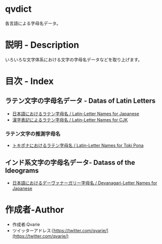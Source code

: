 # qvdict
各言語による字母名データ。

# 説明 - Description
いろいろな文字体系における文字の字母名データなどを取り上げます。

# 目次 - Index
## ラテン文字の字母名データ - Datas of Latin Letters
* [日本語におけるラテン字母名 / Latin-Letter Names for Japanese](https://github.com/qvarie/qvalphabet/blob/master/latinalpha_jp.txt)
* [漢字表記によるラテン字母名 / Latin-Letter Names for CJK](https://github.com/qvarie/qvalphabet/blob/master/latinalpha_cjk.txt)
### ラテン文字の推測字母名
* [トキポナにおけるラテン字母名 / Latin-Letter Names for Toki Pona](latinalpha_tokipona.txt)

## インド系文字の字母名データ- Datass of the Ideograms
* [日本語におけるデーヴァナーガリー字母名 / Devanagari-Letter Names for Japanese](https://github.com/qvarie/qvalphabet/blob/master/nagarialpha_jp.txt)

# 作成者-Author
* 作成者:Qvarie
* ツイッターアドレス:[https://twitter.com/qvarie/](https://twitter.com/qvarie/)

